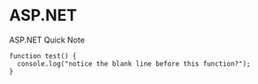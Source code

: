 # ASP.NET
ASP.NET Quick Note
```
function test() {
  console.log("notice the blank line before this function?");
}
```
